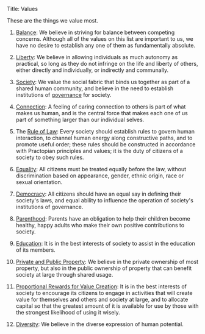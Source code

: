 Title: Values

These are the things we value most.

1. [Balance][]: We believe in striving for balance between competing concerns. Although all of the values on this list are important to us, we have no desire to establish any one of them as fundamentally absolute.


2. [Liberty][]: We believe in allowing individuals as much autonomy as practical, so long as they do not infringe on the life and liberty of others, either directly and individually, or indirectly and communally.

3. [Society][]: We value the social fabric that binds us together as part of a shared human community, and believe in the need to establish institutions of [governance][] for society.

4. [Connection][]: A feeling of caring connection to others is part of what makes us human, and is the central force that makes each one of us part of something larger than our individual selves.

5. The [Rule of Law][rule-of-law]: Every society should establish rules to govern human interaction, to channel human energy along constructive paths, and to promote useful order; these rules should be constructed in accordance with Practopian principles and values; it is the duty of citizens of a society to obey such rules.

6. [Equality][]: All citizens must be treated equally before the law, without discrimination based on appearance, gender, ethnic origin, race or sexual orientation.

7. [Democracy][]: All citizens should have an equal say in defining their society's laws, and equal ability to influence the operation of society's institutions of governance.

8. [Parenthood][]: Parents have an obligation to help their children become healthy, happy adults who make their own positive contributions to society.

9. [Education][]: It is in the best interests of society to assist in the education of its members.

10. [Private and Public Property][property]: We believe in the private ownership of most property, but also in the public ownership of property that can benefit society at large through shared usage.

11. [Proportional Rewards for Value Creation][value-creation]: It is in the best interests of society to encourage its citizens to engage in activities that will create value for themselves and others and society at large, and to allocate capital so that the greatest amount of it is available for use by those with the strongest likelihood of using it wisely.

12. [Diversity][]:  We believe in the diverse expression of human potential.

[connection]:         ../tags/connection.html
[critical-thinking]:  ../tags/critical-thinking.html
[cultural-evolution]: ../tags/cultural-evolution.html
[education]:          ../tags/education.html
[evolution]:          ../tags/evolution.html
[humanism]:           ../tags/humanism.html
[imperfection]:       ../tags/imperfection.html
[individuals]:        ../tags/individuals.html
[integral]:           ../tags/integral.html
[love]:               ../tags/love.html
[property]:           ../tags/property.html
[science]:            ../tags/science.html
[systemic]:           ../tags/systemic.html
[toolmaking]:         ../tags/toolmaking.html
[written-word]:       ../tags/written-word.html

[balance]:            ../tags/balance.html
[democracy]:          ../tags/democracy.html
[diversity]:          ../tags/diversity.html
[education]:          ../tags/education.html
[equality]:           ../tags/equality.html
[governance]:         ../tags/governance.html
[hierarchy]:          ../tags/hierarchy.html
[liberty]:            ../tags/liberty.html
[parenthood]:         ../tags/parenthood.html
[property]:           ../tags/property.html
[rule-of-law]:        ../tags/rule-of-law.html
[society]:            ../tags/society.html
[storytelling]:       ../tags/storytelling.html
[value-creation]:     ../tags/value-creation.html
